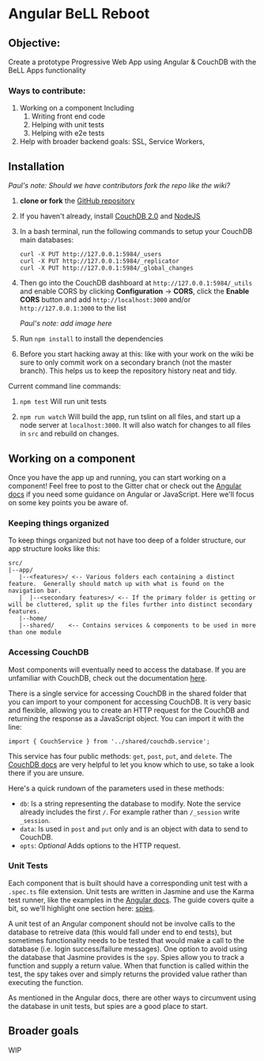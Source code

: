 # Angular BeLL Reboot
## Objective:
Create a prototype Progressive Web App using Angular & CouchDB with the BeLL Apps functionality

### Ways to contribute:
1. Working on a component
    Including
    1. Writing front end code
    2. Helping with unit tests
    3. Helping with e2e tests
2. Help with broader backend goals: SSL, Service Workers,


## Installation

*Paul's note: Should we have contributors fork the repo like the wiki?*

1. **clone or fork** the [GitHub repository](https://github.com/ole-vi/BeLL-angular-reboot)
2. If you haven't already, install [CouchDB 2.0](http://couchdb.apache.org/) and [NodeJS](https://nodejs.org/en/)
3. In a bash terminal, run the following commands to setup your CouchDB main databases:

    ```
    curl -X PUT http://127.0.0.1:5984/_users
    curl -X PUT http://127.0.0.1:5984/_replicator
    curl -X PUT http://127.0.0.1:5984/_global_changes

    ```

4. Then go into the CouchDB dashboard at `http://127.0.0.1:5984/_utils` and enable CORS by clicking __Configuration__ -> __CORS__, click the __Enable CORS__ button and add `http://localhost:3000` and/or `http://127.0.0.1:3000` to the list
 
    *Paul's note: add image here*

5. Run `npm install` to install the dependencies
6. Before you start hacking away at this: like with your work on the wiki be sure to only commit work on a secondary branch (not the master branch).  This helps us to keep the repository history neat and tidy.

Current command line commands:

1. `npm test` Will run unit tests

2. `npm run watch` Will build the app, run tslint on all files, and start up a node server at `localhost:3000`.  It will also watch for changes to all files in `src` and rebuild on changes.

## Working on a component

Once you have the app up and running, you can start working on a component!  Feel free to post to the Gitter chat or check out the [Angular docs](https://angular.io/docs) if you need some guidance on Angular or JavaScript.  Here we'll focus on some key points you be aware of.

### Keeping things organized

To keep things organized but not have too deep of a folder structure, our app structure looks like this:

```
src/
|--app/
   |--<features>/ <-- Various folders each containing a distinct feature.  Generally should match up with what is found on the navigation bar.
   |  |--<secondary features>/ <-- If the primary folder is getting or will be cluttered, split up the files further into distinct secondary features.
   |--home/
   |--shared/    <-- Contains services & components to be used in more than one module
```

### Accessing CouchDB

Most components will eventually need to access the database.  If you are unfamiliar with CouchDB, check out the documentation [here](http://docs.couchdb.org/en/2.0.0/).

There is a single service for accessing CouchDB in the shared folder that you can import to your component for accessing CouchDB.  It is very basic and flexible, allowing you to create an HTTP request for the CouchDB and returning the response as a JavaScript object.  You can import it with the line:

```
import { CouchService } from '../shared/couchdb.service';
```

This service has four public methods: `get`, `post`, `put`, and `delete`.  The [CouchDB docs](http://docs.couchdb.org/en/2.0.0/) are very helpful to let you know which to use, so take a look there if you are unsure.

Here's a quick rundown of the parameters used in these methods:

* `db`: Is a string representing the database to modify.  Note the service already includes the first `/`.  For example rather than `/_session` write `_session`.
* `data`: Is used in `post` and `put` only and is an object with data to send to CouchDB.
* `opts`: *Optional* Adds options to the HTTP request.

### Unit Tests

Each component that is built should have a corresponding unit test with a `.spec.ts` file extension.  Unit tests are written in Jasmine and use the Karma test runner, like the examples in the [Angular docs](https://angular.io/guide/testing).  The guide covers quite a bit, so we'll highlight one section here: [spies](https://angular.io/guide/testing#test-a-component-with-an-async-service).

A unit test of an Angular component should not be involve calls to the database to retreive data (this would fall under end to end tests), but sometimes functionality needs to be tested that would make a call to the database (i.e. login success/failure messages).  One option to avoid using the database that Jasmine provides is the `spy`.  Spies allow you to track a function and supply a return value.  When that function is called within the test, the spy takes over and simply returns the provided value rather than executing the function.

As mentioned in the Angular docs, there are other ways to circumvent using the database in unit tests, but spies are a good place to start.

## Broader goals

WIP 

